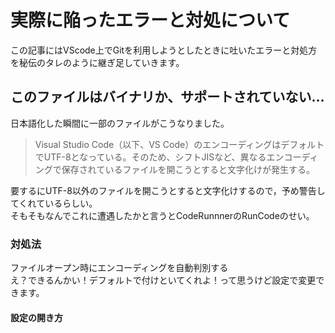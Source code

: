 # 実際に陥ったエラーと対処について

この記事にはVScode上でGitを利用しようとしたときに吐いたエラーと対処方を秘伝のタレのように継ぎ足していきます。

## このファイルはバイナリか、サポートされていない...

日本語化した瞬間に一部のファイルがこうなりました。
> Visual Studio Code（以下、VS Code）のエンコーディングはデフォルトでUTF-8となっている。そのため、シフトJISなど、異なるエンコーディングで保存されているファイルを開こうとすると文字化けが発生する。  

要するにUTF-8以外のファイルを開こうとすると文字化けするので，予め警告してくれているらしい。  
そもそもなんでこれに遭遇したかと言うとCodeRunnnerのRunCodeのせい。

### 対処法
ファイルオープン時にエンコーディングを自動判別する  
え？できるんかい！デフォルトで付けといてくれよ！って思うけど設定で変更できます。  

#### 設定の開き方
